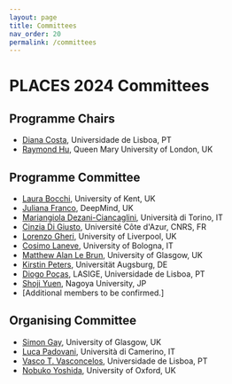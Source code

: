 ```yaml
---
layout: page
title: Committees
nav_order: 20
permalink: /committees
---
```


# PLACES 2024 Committees

## Programme Chairs

- [Diana Costa](https://ciencias.ulisboa.pt/perfil/dfdcosta), Universidade de Lisboa, PT
- [Raymond Hu](http://eecs.qmul.ac.uk/people/profiles/huraymond.html), Queen Mary University of London, UK


## Programme Committee

- [Laura Bocchi](https://www.kent.ac.uk/computing/people/3119/bocchi-laura), University of Kent, UK
- [Juliana Franco](https://jupvfranco.github.io/), DeepMind, UK
- [Mariangiola Dezani-Ciancaglini](http://www.di.unito.it/~dezani/), Università di Torino, IT
- [Cinzia Di Giusto](https://niouze.i3s.unice.fr/digiusto/node/1), Université Côte d'Azur, CNRS, FR
- [Lorenzo Gheri](https://sites.google.com/view/lorgheri/home), University of Liverpool, UK
- [Cosimo Laneve](https://www.unibo.it/sitoweb/cosimo.laneve/en), University of Bologna, IT
- [Matthew Alan Le Brun](https://www.gla.ac.uk/schools/computing/staff/matthewalanlebrun/), University of Glasgow, UK
- [Kirstin Peters](https://www.uni-augsburg.de/en/fakultaet/fai/informatik/prof/swtti/team/kirstin-peters/), Universität Augsburg, DE
- [Diogo Poças](https://www.lasige.pt/member/diogo-pocas/), LASIGE, Universidade de Lisboa, PT
- [Shoji Yuen](https://profs.provost.nagoya-u.ac.jp/html/100001809_en.html), Nagoya University, JP
- [Additional members to be confirmed.]


## Organising Committee

- [Simon Gay](http://www.dcs.gla.ac.uk/~simon), University of Glasgow, UK
- [Luca Padovani](https://boystrange.github.io), Università di Camerino, IT
- [Vasco T. Vasconcelos](https://www.di.fc.ul.pt/~vv), Universidade de Lisboa, PT
- [Nobuko Yoshida](http://https://www.cs.ox.ac.uk/people/nobuko.yoshida/), University of Oxford, UK

